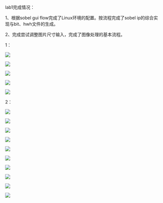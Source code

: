 lab1完成情况：

1、根据sobel gui flow完成了Linux环境的配置。按流程完成了sobel ip的综合实现与bit、hwh文件的生成。

2、完成尝试调整图片尺寸输入，完成了图像处理的基本流程。

1：

![](C:\Users\wu\Desktop\pic\11.png)

![](C:\Users\wu\Desktop\pic\12.png)

![](C:\Users\wu\Desktop\pic\13.png)

![](C:\Users\wu\Desktop\pic\14.png)

![](C:\Users\wu\Desktop\pic\15.png)

2：

![](C:\Users\wu\Desktop\pic\1.jpg)

![](C:\Users\wu\Desktop\pic\2.png)

![](C:\Users\wu\Desktop\pic\3.png)

![](C:\Users\wu\Desktop\pic\4.png)

![](C:\Users\wu\Desktop\pic\5.png)

![](C:\Users\wu\Desktop\pic\6.png)

![](C:\Users\wu\Desktop\pic\7.png)

![](C:\Users\wu\Desktop\pic\8.png)

![](C:\Users\wu\Desktop\pic\9.png)

![](C:\Users\wu\Desktop\pic\10.png)
